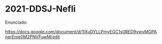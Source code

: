 # 2021-DDSJ-Nefli

Enunciado:

https://docs.google.com/document/d/1IXuDYLLPmyEGC1s0RED9vwyMGPAnerEme0M2PNVFuwM/edit
